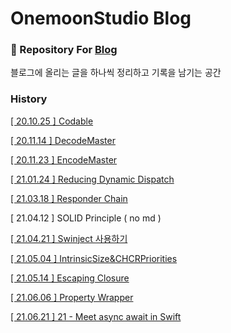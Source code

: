 # OnemoonStudio Blog

### 📝 Repository For [Blog](https://onemoonstudio.tistory.com/)

블로그에 올리는 글을 하나씩 정리하고 기록을 남기는 공간

### History

[[ 20.10.25 ] Codable](https://github.com/onemoonStudio/OnemoonStudioBlog/blob/main/Codable.md)

[[ 20.11.14 ] DecodeMaster](https://github.com/onemoonStudio/OnemoonStudioBlog/blob/main/DecodeMaster.md)

[[ 20.11.23 ] EncodeMaster](https://github.com/onemoonStudio/OnemoonStudioBlog/blob/main/EncodeMaster.md)

[[ 21.01.24 ] Reducing Dynamic Dispatch](https://github.com/onemoonStudio/OnemoonStudioBlog/blob/main/ReducingDynamicDispatch.md)

[[ 21.03.18 ] Responder Chain](https://github.com/onemoonStudio/OnemoonStudioBlog/blob/main/ResponderChain.md)

[ 21.04.12 ] SOLID Principle ( no md )

[[ 21.04.21 ] Swinject 사용하기](https://github.com/onemoonStudio/OnemoonStudioBlog/blob/main/Swinject%20%EC%82%AC%EC%9A%A9%ED%95%98%EA%B8%B0.md)

[[ 21.05.04 ] IntrinsicSize&CHCRPriorities](https://github.com/onemoonStudio/OnemoonStudioBlog/blob/main/IntrinsicSize%26CHCRPriorities.md)

[[ 21.05.14 ] Escaping Closure](https://github.com/onemoonStudio/OnemoonStudioBlog/blob/main/EscapingClosure.md)

[[ 21.06.06 ] Property Wrapper](https://github.com/onemoonStudio/OnemoonStudioBlog/blob/main/PropertyWrapper.md)

[[ 21.06.21 ] 21 - Meet async await in Swift](https://github.com/onemoonStudio/OnemoonStudioBlog/blob/main/WWDC/21_Meet_async_await_in_swift.md)

